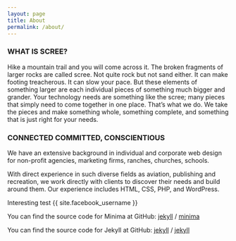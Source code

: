 ```yaml
---
layout: page
title: About
permalink: /about/
---
```


### WHAT IS SCREE? ###

Hike a mountain trail and you will come across it. The broken fragments of larger rocks are called scree. Not quite rock but not sand either. It can make footing treacherous. It can slow your pace. But these elements of something larger are each individual pieces of something much bigger and grander. Your technology needs are something like the scree; many pieces that simply need to come together in one place. That’s what we do. We take the pieces and make something whole, something complete, and something that is just right for your needs.

### CONNECTED  COMMITTED, CONSCIENTIOUS ###

We have an extensive background in individual and corporate web design for non-profit agencies, marketing firms, ranches, churches, schools.

With direct experience in such diverse fields as aviation, publishing and recreation, we work directly with clients to discover their needs and build around them. Our experience includes HTML, CSS, PHP, and WordPress.

Interesting test {{ site.facebook_username }}

You can find the source code for Minima at GitHub:
[jekyll][jekyll-organization] /
[minima](https://github.com/jekyll/minima)

You can find the source code for Jekyll at GitHub:
[jekyll][jekyll-organization] /
[jekyll](https://github.com/jekyll/jekyll)


[jekyll-organization]: https://github.com/jekyll
